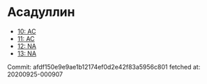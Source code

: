 # Асадуллин
- [10: AC](10.md)
- [11: AC](11.md)
- [12: NA](12.md)
- [13: NA](13.md)

Commit: afdf150e9e9ae1b12174ef0d2e42f83a5956c801
 fetched at: 20200925-000907

